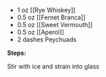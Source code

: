 * 1 oz [[Rye Whiskey]]
* 0.5 oz [[Fernet Branca]]
* 0.5 oz [[Sweet Vermouth]]
* 0.5 oz [[Aperol]]
* 2 dashes Peychuads

**Steps:**

 Stir with ice and strain into glass